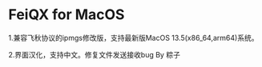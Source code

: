 # FeiQX for MacOS

1.兼容飞秋协议的ipmgs修改版，支持最新版MacOS 13.5(x86_64,arm64)系统。

2.界面汉化，支持中文。修复文件发送接收bug
                                       By 粽子
